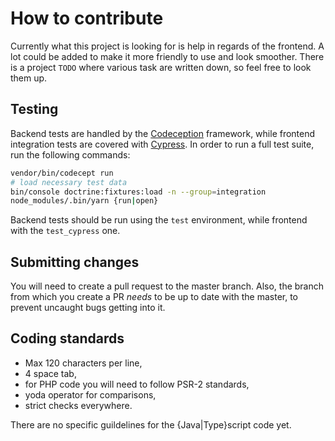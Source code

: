 # How to contribute
Currently what this project is looking for is help in regards of the frontend.
A lot could be added to make it more friendly to use and look smoother. There is
a project `TODO` where various task are written down, so feel free to look them up.

## Testing
Backend tests are handled by the [Codeception](https://codeception.com/) framework,
while frontend integration tests are covered with [Cypress](https://www.cypress.io/).
In order to run a full test suite, run the following commands:
```bash
vendor/bin/codecept run
# load necessary test data
bin/console doctrine:fixtures:load -n --group=integration
node_modules/.bin/yarn {run|open}
```
Backend tests should be run using the `test` environment, while frontend with
the `test_cypress` one.

## Submitting changes
You will need to create a pull request to the master branch. Also, the branch from
which you create a PR *needs* to be up to date with the master, to prevent uncaught
bugs getting into it.

## Coding standards

- Max 120 characters per line,
- 4 space tab,
- for PHP code you will need to follow PSR-2 standards,
- yoda operator for comparisons,
- strict checks everywhere.

There are no specific guildelines for the {Java|Type}script code yet.

